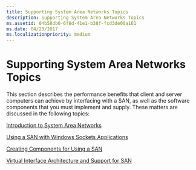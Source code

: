 ```yaml
---
title: Supporting System Area Networks Topics
description: Supporting System Area Networks Topics
ms.assetid: 04b58db0-6f8d-41e1-b38f-fcd3de00a161
ms.date: 04/20/2017
ms.localizationpriority: medium
---
```


# Supporting System Area Networks Topics





This section describes the performance benefits that client and server computers can achieve by interfacing with a SAN, as well as the software components that you must implement and supply. These matters are discussed in the following topics:

[Introduction to System Area Networks](introduction-to-system-area-networks.md)

[Using a SAN with Windows Sockets Applications](using-a-san-with-windows-sockets-applications.md)

[Creating Components for Using a SAN](creating-components-for-using-a-san.md)

[Virtual Interface Architecture and Support for SAN](virtual-interface-architecture-and-support-for-san.md)

 

 





